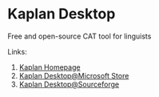 # Kaplan Desktop

Free and open-source CAT tool for linguists

Links:
1. [Kaplan Homepage](https://kaplan.pro)
1. [Kaplan Desktop@Microsoft Store](https://www.microsoft.com/en-us/p/kaplan-desktop/9nb1v5xzbmx2)
1. [Kaplan Desktop@Sourceforge](https://sourceforge.net/projects/kaplan-desktop)
